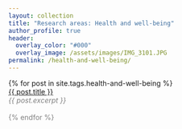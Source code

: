 ```yaml
---
layout: collection
title: "Research areas: Health and well-being"
author_profile: true
header:  
  overlay_color: "#000"
  overlay_image: /assets/images/IMG_3101.JPG
permalink: /health-and-well-being/
---
```

<!--
<p style="font-size:2em">Health and well-being</p>
-->

<dl>
  {% for post in site.tags.health-and-well-being %}
       <dt><a href="{{ post.url }}">{{ post.title }}</a></dt>
       <font color="gray"><em>{{ post.excerpt }}<br></em>
       <br>
  {% endfor %}